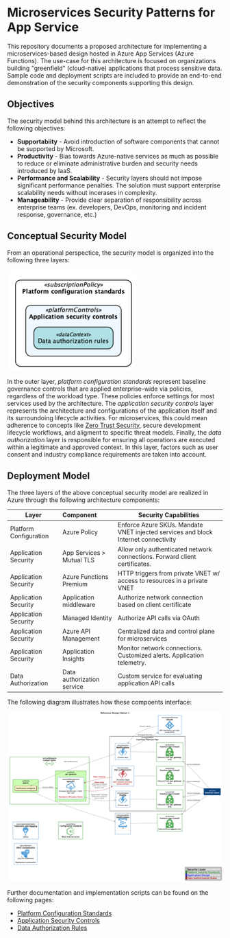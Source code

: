 # Microservices Security Patterns for App Service

This repository documents a proposed architecture for implementing a microservices-based design hosted in Azure App Services (Azure Functions). The use-case for this architecture is focused on organizations building "greenfield" (cloud-native) applications that process sensitive data. Sample code and deployment scripts are included to provide an end-to-end demonstration of the security components supporting this design.

## Objectives

The security model behind this architecture is an attempt to reflect the following objectives:

* **Supportabiity** - Avoid introduction of software components that cannot be supported by Microsoft.
* **Productivity** - Bias towards Azure-native services as much as possible to reduce or eliminate administrative burden and security needs introduced by IaaS.
* **Performance and Scalability** - Security layers should not impose significant performance penalties. The solution must support enterprise scalability needs without incerases in complexity.
* **Manageability** - Provide clear separation of responsibility across enterprise teams (ex. developers, DevOps, monitoring and incident response, governance, etc.)

## Conceptual Security Model

From an operational perspectice, the security model is organized into the following three layers:

<img src="docs/img/security-layers.png" width="300"/>

In the outer layer, *platform configuration standards* represent baseline governance controls that are applied enterprise-wide via policies, regardless of the workload type. These policies enforce settings for most services used by the architecture. The *application security controls* layer represents the architecture and configurations of the application itself and its surroundoing lifecycle activities. For microservices, this could mean adherence to concepts like [Zero Trust Security](https://www.microsoft.com/en-us/security/zero-trust), secure development lifecycle workflows, and aligment to specific threat models. Finally, the *data authorization* layer is responsible for ensuring all operations are executed within a legitimate and approved context. In this layer, factors such as user consent and industry compliance requirements are taken into account.

## Deployment Model

The three layers of the above conceptual security model are realized in Azure through the following architecture components:

| Layer                  | Component                  | Security Capabilities                                                              |
|------------------------|:---------------------------|------------------------------------------------------------------------------------|
| Platform Configuration | Azure Policy               | Enforce Azure SKUs. Mandate VNET injected services and block Internet connectivity |
| Application Security   | App Services > Mutual TLS  | Allow only authenticated network connections. Forward client certificates.         |
| Application Security   | Azure Functions Premium    | HTTP triggers from private VNET w/ access to resources in a private VNET           |
| Application Security   | Application middleware     | Authorize network connection based on client certificate                           |
| Application Security   | Managed Identity           | Authorize API calls via OAuth                                                      |
| Application Security   | Azure API Management       | Centralized data and control plane for microservices                               |
| Application Security   | Application Insights       | Monitor network connections. Customized alerts. Application telemetry.             |
| Data Authorization     | Data authorization service | Custom service for evaluating application API calls                                |

The following diagram illustrates how these compoents interface:

<img src="docs/img/deployment-option1.png" width="900"/>

Further documentation and implementation scripts can be found on the following pages:

* [Platform Configuration Standards](docs/1-plat-config-stds.md)
* [Application Security Controls](docs/2-app-sec-controls.md)
* [Data Authorization Rules](docs/3-data-auth-rules)